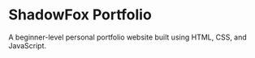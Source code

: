 # ShadowFox Portfolio
A beginner-level personal portfolio website built using HTML, CSS, and JavaScript.

